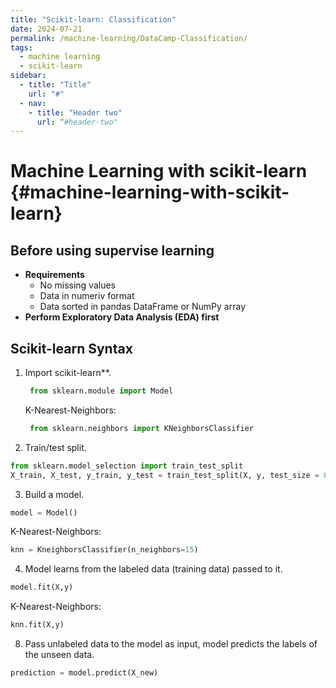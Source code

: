 ```yaml
---
title: "Scikit-learn: Classification"
date: 2024-07-21
permalink: /machine-learning/DataCamp-Classification/
tags:
  - machine learning
  - scikit-learn
sidebar:
  - title: "Title"
    url: "#"
  - nav:
    - title: "Header two"
      url: “#header-two"
---
```


# Machine Learning with scikit-learn {#machine-learning-with-scikit-learn}

## Before using supervise learning
- **Requirements**
  - No missing values
  - Data in numeriv format
  - Data sorted in pandas DataFrame or NumPy array
- **Perform Exploratory Data Analysis (EDA) first**

## Scikit-learn Syntax

1. Import scikit-learn**.
   ```python
    from sklearn.module import Model
   ```
   K-Nearest-Neighbors:
   ```python
    from sklearn.neighbors import KNeighborsClassifier
   ```
2. Train/test split.
  ```python
  from sklearn.model_selection import train_test_split
  X_train, X_test, y_train, y_test = train_test_split(X, y, test_size = 0.3, random_state = 21 stratify = y)
  ``` 
3. Build a model.
  ```python
  model = Model()
  ```
  K-Nearest-Neighbors:
  ```python
  knn = KneighborsClassifier(n_neighbors=15)
  ```
4. Model learns from the labeled data (training data) passed to it.
  ```python
  model.fit(X,y)
  ```
  K-Nearest-Neighbors:
  ```python
  knn.fit(X,y)
  ```
8. Pass unlabeled data to the model as input, model predicts the labels of the unseen data.
  ```python
  prediction = model.predict(X_new)
  ```



